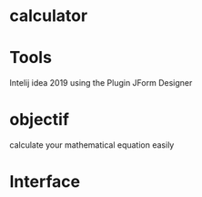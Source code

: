 # calculator
# Tools
Intelij idea 2019 using the Plugin JForm Designer 
# objectif
calculate your mathematical equation easily 
# Interface

